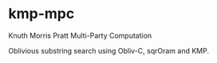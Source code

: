 # kmp-mpc
Knuth Morris Pratt Multi-Party Computation

Oblivious substring search using Obliv-C, sqrOram and KMP.
